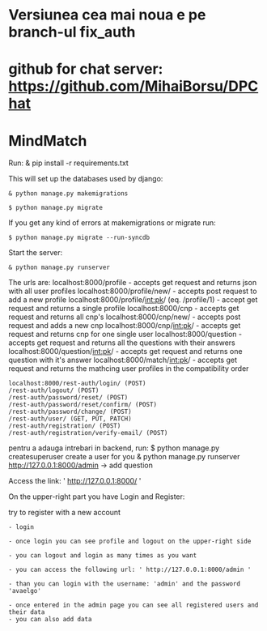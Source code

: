 # Versiunea cea mai noua e pe branch-ul fix_auth
# github for chat server: https://github.com/MihaiBorsu/DPChat
# MindMatch
 
Run: & pip install -r requirements.txt

This will set up the databases used by django:

	& python manage.py makemigrations

	$ python manage.py migrate

If you get any kind of errors at makemigrations or migrate run:

	$ python manage.py migrate --run-syncdb

Start the server:

	& python manage.py runserver

The urls are:
	localhost:8000/profile - accepts get request and returns json with all user profiles
	localhost:8000/profile/new/ - accepts post request to add a new profile
	localhost:8000/profile/<int:pk>/ (eq. /profile/1) - accept get request and returns a single profile
	localhost:8000/cnp - accepts get request and returns all cnp's
	localhost:8000/cnp/new/ - accepts post request and adds a new cnp
	localhost:8000/cnp/<int:pk>/ - accepts get request and returns cnp for one single user
	localhost:8000/question - accepts get request and returns all the questions with their answers
	localhost:8000/question/<int:pk>/ - accepts get request and returns one question with it's answer
	localhost:8000/match/<int:pk>/ - accepts get request and returns the mathcing user profiles in the compatibility order
	
	localhost:8000/rest-auth/login/ (POST)
	/rest-auth/logout/ (POST)
    /rest-auth/password/reset/ (POST)
    /rest-auth/password/reset/confirm/ (POST)
    /rest-auth/password/change/ (POST)
    /rest-auth/user/ (GET, PUT, PATCH)
    /rest-auth/registration/ (POST)
    /rest-auth/registration/verify-email/ (POST)
    
pentru a adauga intrebari in backend, run:
	$ python manage.py createsuperuser
	create a user for you
	& python manage.py runserver
	http://127.0.0.1:8000/admin -> add question

Access the link: ' http://127.0.0.1:8000/  '

On the upper-right part you have Login and Register:

try to register with a new account

	- login

	- once login you can see profile and logout on the upper-right side

	- you can logout and login as many times as you want

	- you can access the following url: ' http://127.0.0.1:8000/admin '

	- than you can login with the username: 'admin' and the password 'avaelgo'

	- once entered in the admin page you can see all registered users and their data
	- you can also add data 
